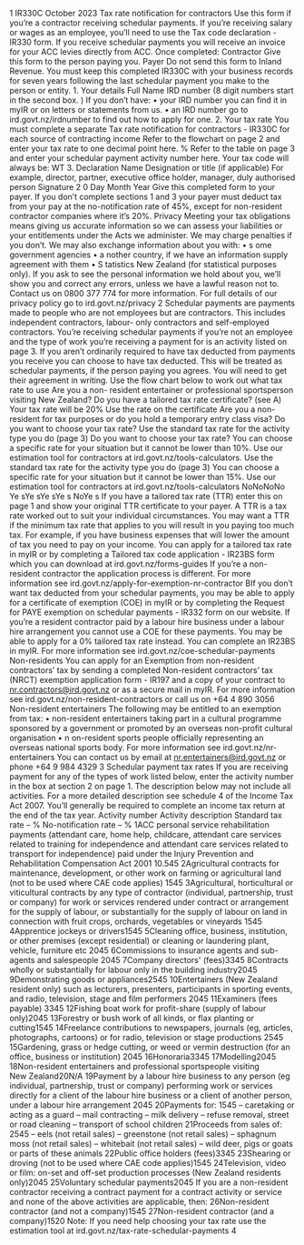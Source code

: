 1 IR330C October 2023 Tax rate notification for contractors Use this form if you’re a contractor receiving schedular payments. If you’re receiving salary or wages as an employee, you’ll need to use the Tax code declaration - IR330 form. If you receive schedular payments you will receive an invoice for your ACC levies directly from ACC. Once completed: Contractor Give this form to the person paying you. Payer Do not send this form to Inland Revenue. You must keep this completed IR330C with your business records for seven years following the last schedular payment you make to the person or entity. 1. Your details Full Name IRD number (8 digit numbers start in the second box. ) If you don’t have: • your IRD number you can find it in myIR or on letters or statements from us. • an IRD number go to ird.govt.nz/irdnumber to find out how to apply for one. 2. Your tax rate You must complete a separate Tax rate notification for contractors - IR330C for each source of contracting income Refer to the flowchart on page 2 and enter your tax rate to one decimal point here. % Refer to the table on page 3 and enter your schedular payment activity number here. Your tax code will always be: WT 3. Declaration Name Designation or title (if applicable) For example, director, partner, executive office holder, manager, duly authorised person Signature 2 0 Day Month Year Give this completed form to your payer. If you don’t complete sections 1 and 3 your payer must deduct tax from your pay at the no-notification rate of 45%, except for non-resident contractor companies where it’s 20%. Privacy Meeting your tax obligations means giving us accurate information so we can assess your liabilities or your entitlements under the Acts we administer. We may charge penalties if you don’t. We may also exchange information about you with: • s ome government agencies • a nother country, if we have an information supply agreement with them • S tatistics New Zealand (for statistical purposes only). If you ask to see the personal information we hold about you, we’ll show you and correct any errors, unless we have a lawful reason not to. Contact us on 0800 377 774 for more information. For full details of our privacy policy go to ird.govt.nz/privacy 2 Schedular payments are payments made to people who are not employees but are contractors. This includes independent contractors, labour- only contractors and self-employed contractors. You’re receiving schedular payments if you’re not an employee and the type of work you’re receiving a payment for is an activity listed on page 3. If you aren’t ordinarily required to have tax deducted from payments you receive you can choose to have tax deducted. This will be treated as schedular payments, if the person paying you agrees. You will need to get their agreement in writing. Use the flow chart below to work out what tax rate to use Are you a non- resident entertainer or professional sportsperson visiting New Zealand? Do you have a tailored tax rate certificate? (see A) Your tax rate will be 20% Use the rate on the certificate Are you a non- resident for tax purposes or do you hold a temporary entry class visa? Do you want to choose your tax rate? Use the standard tax rate for the activity type you do (page 3) Do you want to choose your tax rate? You can choose a specific rate for your situation but it cannot be lower than 10%. Use our estimation tool for contractors at ird.govt.nz/tools-calculators. Use the standard tax rate for the activity type you do (page 3) You can choose a specific rate for your situation but it cannot be lower than 15%. Use our estimation tool for contractors at ird.govt.nz/tools-calculators NoNoNoNo Ye sYe sYe sYe s NoYe s If you have a tailored tax rate (TTR) enter this on page 1 and show your original TTR certificate to your payer. A TTR is a tax rate worked out to suit your individual circumstances. You may want a TTR if the minimum tax rate that applies to you will result in you paying too much tax. For example, if you have business expenses that will lower the amount of tax you need to pay on your income. You can apply for a tailored tax rate in myIR or by completing a Tailored tax code application - IR23BS form which you can download at ird.govt.nz/forms-guides If you’re a non-resident contractor the application process is different. For more information see ird.govt.nz/apply-for-exemption-nr-contractor BIf you don’t want tax deducted from your schedular payments, you may be able to apply for a certificate of exemption (COE) in myIR or by completing the Request for PAYE exemption on schedular payments - IR332 form on our website. If you’re a resident contractor paid by a labour hire business under a labour hire arrangement you cannot use a COE for these payments. You may be able to apply for a 0% tailored tax rate instead. You can complete an IR23BS in myIR. For more information see ird.govt.nz/coe-schedular-payments Non-residents You can apply for an Exemption from non-resident contractors’ tax by sending a completed Non-resident contractors’ tax (NRCT) exemption application form - IR197 and a copy of your contract to nr.contractors@ird.govt.nz or as a secure mail in myIR. For more information see ird.govt.nz/non-resident-contractors or call us on +64 4 890 3056 Non-resident entertainers The following may be entitled to an exemption from tax: • non-resident entertainers taking part in a cultural programme sponsored by a government or promoted by an overseas non-profit cultural organisation • n on-resident sports people officially representing an overseas national sports body. For more information see ird.govt.nz/nr-entertainers You can contact us by email at nr.entertainers@ird.govt.nz or phone +64 9 984 4329 3 Schedular payment tax rates If you are receiving payment for any of the types of work listed below, enter the activity number in the box at section 2 on page 1. The description below may not include all activities. For a more detailed description see schedule 4 of the Income Tax Act 2007. You’ll generally be required to complete an income tax return at the end of the tax year. Activity number Activity description Standard tax rate – % No-notification rate – % 1ACC personal service rehabilitation payments (attendant care, home help, childcare, attendant care services related to training for independence and attendant care services related to transport for independence) paid under the Injury Prevention and Rehabilitation Compensation Act 2001 10.545 2Agricultural contracts for maintenance, development, or other work on farming or agricultural land (not to be used where CAE code applies) 1545 3Agricultural, horticultural or viticultural contracts by any type of contractor (individual, partnership, trust or company) for work or services rendered under contract or arrangement for the supply of labour, or substantially for the supply of labour on land in connection with fruit crops, orchards, vegetables or vineyards 1545 4Apprentice jockeys or drivers1545 5Cleaning office, business, institution, or other premises (except residential) or cleaning or laundering plant, vehicle, furniture etc 2045 6Commissions to insurance agents and sub-agents and salespeople 2045 7Company directors' (fees)3345 8Contracts wholly or substantially for labour only in the building industry2045 9Demonstrating goods or appliances2545 10Entertainers (New Zealand resident only) such as lecturers, presenters, participants in sporting events, and radio, television, stage and film performers 2045 11Examiners (fees payable) 3345 12Fishing boat work for profit-share (supply of labour only)2045 13Forestry or bush work of all kinds, or flax planting or cutting1545 14Freelance contributions to newspapers, journals (eg, articles, photographs, cartoons) or for radio, television or stage productions 2545 15Gardening, grass or hedge cutting, or weed or vermin destruction (for an office, business or institution) 2045 16Honoraria3345 17Modelling2045 18Non-resident entertainers and professional sportspeople visiting New Zealand20N/A 19Payment by a labour hire business to any person (eg individual, partnership, trust or company) performing work or services directly for a client of the labour hire business or a client of another person, under a labour hire arrangement 2045 20Payments for: 1545 – caretaking or acting as a guard – mail contracting – milk delivery – refuse removal, street or road cleaning – transport of school children 21Proceeds from sales of: 2545 – eels (not retail sales) – greenstone (not retail sales) – sphagnum moss (not retail sales) – whitebait (not retail sales) – wild deer, pigs or goats or parts of these animals 22Public office holders (fees)3345 23Shearing or droving (not to be used where CAE code applies)1545 24Television, video or film: on-set and off-set production processes (New Zealand residents only)2045 25Voluntary schedular payments2045 If you are a non-resident contractor receiving a contract payment for a contract activity or service and none of the above activities are applicable, then: 26Non-resident contractor (and not a company)1545 27Non-resident contractor (and a company)1520 Note: If you need help choosing your tax rate use the estimation tool at ird.govt.nz/tax-rate-schedular-payments 4
